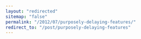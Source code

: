 ```yaml
---
layout: "redirected"
sitemap: "false"
permalink: "/2012/07/purposely-delaying-features/"
redirect_to: "/post/purposely-delaying-features"
---
```




